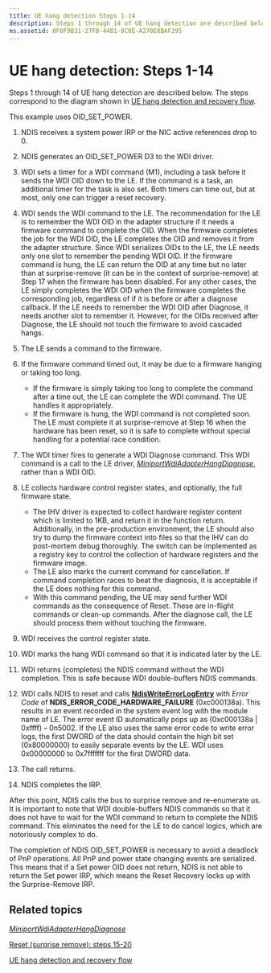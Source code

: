 ```yaml
---
title: UE hang detection Steps 1-14
description: Steps 1 through 14 of UE hang detection are described below. The steps correspond to the diagram shown in UE hang detection and recovery flow.
ms.assetid: 0F6F9B31-27FB-44B1-8C0E-A270E8BAF295
---
```


# UE hang detection: Steps 1-14


Steps 1 through 14 of UE hang detection are described below. The steps correspond to the diagram shown in [UE hang detection and recovery flow](wdi-ue-hang-detection-and-recovery-flow.md).

This example uses OID\_SET\_POWER.

1.  NDIS receives a system power IRP or the NIC active references drop to 0.
2.  NDIS generates an OID\_SET\_POWER D3 to the WDI driver.
3.  WDI sets a timer for a WDI command (M1), including a task before it sends the WDI OID down to the LE. If the command is a task, an additional timer for the task is also set. Both timers can time out, but at most, only one can trigger a reset recovery.
4.  WDI sends the WDI command to the LE. The recommendation for the LE is to remember the WDI OID in the adapter structure if it needs a firmware command to complete the OID. When the firmware completes the job for the WDI OID, the LE completes the OID and removes it from the adapter structure. Since WDI serializes OIDs to the LE, the LE needs only one slot to remember the pending WDI OID. If the firmware command is hung, the LE can return the OID at any time but no later than at surprise-remove (it can be in the context of surprise-remove) at Step 17 when the firmware has been disabled. For any other cases, the LE simply completes the WDI OID when the firmware completes the corresponding job, regardless of if it is before or after a diagnose callback. If the LE needs to remember the WDI OID after Diagnose, it needs another slot to remember it. However, for the OIDs received after Diagnose, the LE should not touch the firmware to avoid cascaded hangs.
5.  The LE sends a command to the firmware.
6.  If the firmware command timed out, it may be due to a firmware hanging or taking too long.
    -   If the firmware is simply taking too long to complete the command after a time out, the LE can complete the WDI command. The UE handles it appropriately.
    -   If the firmware is hung, the WDI command is not completed soon. The LE must complete it at surprise-remove at Step 16 when the hardware has been reset, so it is safe to complete without special handling for a potential race condition.

7.  The WDI timer fires to generate a WDI Diagnose command. This WDI command is a call to the LE driver, [*MiniportWdiAdapterHangDiagnose*](https://msdn.microsoft.com/library/windows/hardware/mt297558), rather than a WDI OID.
8.  LE collects hardware control register states, and optionally, the full firmware state.
    -   The IHV driver is expected to collect hardware register content which is limited to 1KB, and return it in the function return. Additionally, in the pre-production environment, the LE should also try to dump the firmware context into files so that the IHV can do post-mortem debug thoroughly. The switch can be implemented as a registry key to control the collection of hardware registers and the firmware image.
    -   The LE also marks the current command for cancellation. If command completion races to beat the diagnosis, it is acceptable if the LE does nothing for this command.
    -   With this command pending, the UE may send further WDI commands as the consequence of Reset. These are in-flight commands or clean-up commands. After the diagnose call, the LE should process them without touching the firmware.

9.  WDI receives the control register state.
10. WDI marks the hang WDI command so that it is indicated later by the LE.
11. WDI returns (completes) the NDIS command without the WDI completion. This is safe because WDI double-buffers NDIS commands.
12. WDI calls NDIS to reset and calls [**NdisWriteErrorLogEntry**](https://msdn.microsoft.com/library/windows/hardware/ff564663) with *Error Code* of **NDIS\_ERROR\_CODE\_HARDWARE\_FAILURE** (0xc000138a). This results in an event recorded in the system event log with the module name of LE. The error event ID automatically pops up as (0xc000138a | 0xffff) – 0n5002. If the LE also uses the same error code to write error logs, the first DWORD of the data should contain the high bit set (0x80000000) to easily separate events by the LE. WDI uses 0x00000000 to 0x7fffffff for the first DWORD data.
13. The call returns.
14. NDIS completes the IRP.

After this point, NDIS calls the bus to surprise remove and re-enumerate us. It is important to note that WDI double-buffers NDIS commands so that it does not have to wait for the WDI command to return to complete the NDIS command. This eliminates the need for the LE to do cancel logics, which are notoriously complex to do.

The completion of NDIS OID\_SET\_POWER is necessary to avoid a deadlock of PnP operations. All PnP and power state changing events are serialized. This means that if a Set power OID does not return, NDIS is not able to return the Set power IRP, which means the Reset Recovery locks up with the Surprise-Remove IRP.

## Related topics


[*MiniportWdiAdapterHangDiagnose*](https://msdn.microsoft.com/library/windows/hardware/mt297558)

[Reset (surprise remove): steps 15-20](wdi-reset--surprise-remove---steps-15-20.md)

[UE hang detection and recovery flow](wdi-ue-hang-detection-and-recovery-flow.md)

 

 






